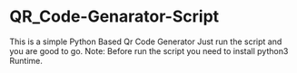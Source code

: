 # QR_Code-Genarator-Script
This is a simple Python Based Qr Code Generator
Just run the script and you are good to go.
Note: Before run the script you need to install python3 Runtime.
